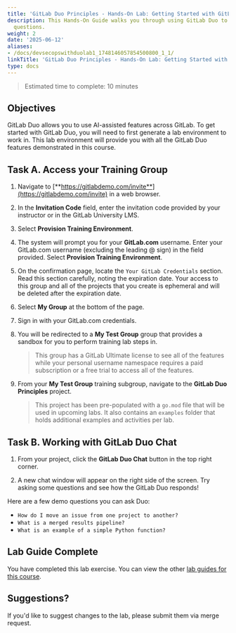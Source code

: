 ```yaml
---
title: 'GitLab Duo Principles - Hands-On Lab: Getting Started with GitLab Duo'
description: This Hands-On Guide walks you through using GitLab Duo to answer technical
  questions.
weight: 2
date: '2025-06-12'
aliases:
- /docs/devsecopswithduolab1_1748146057854500800_1_1/
linkTitle: 'GitLab Duo Principles - Hands-On Lab: Getting Started with GitLab Duo'
type: docs
---
```


> Estimated time to complete: 10 minutes

## Objectives

GitLab Duo allows you to use AI-assisted features across GitLab. To get started with GitLab Duo, you will need to first generate a lab environment to work in. This lab environment will provide you with all the GitLab Duo features demonstrated in this course.

## Task A. Access your Training Group

1. Navigate to [**https://gitlabdemo.com/invite**](https://gitlabdemo.com/invite) in a web browser.

1. In the **Invitation Code** field, enter the invitation code provided by your instructor or in the GitLab University LMS.

1. Select **Provision Training Environment**.

1. The system will prompt you for your **GitLab.com** username. Enter your GitLab.com username (excluding the leading @ sign) in the field provided. Select **Provision Training Environment**.

1. On the confirmation page, locate the `Your GitLab Credentials` section. Read this section carefully, noting the expiration date. Your access to this group and all of the projects that you create is ephemeral and will be deleted after the expiration date.

1. Select **My Group** at the bottom of the page.

1. Sign in with your GitLab.com credentials.

1. You will be redirected to a **My Test Group** group that provides a sandbox for you to perform training lab steps in.

    > This group has a GitLab Ultimate license to see all of the features while your personal username namespace requires a paid subscription or a free trial to access all of the features.

1. From your **My Test Group** training subgroup, navigate to the **GitLab Duo Principles** project.

    > This project has been pre-populated with a `go.mod` file that will be used in upcoming labs. It also contains an `examples` folder that holds additional examples and activities per lab.

## Task B. Working with GitLab Duo Chat

1. From your project, click the **GitLab Duo Chat** button in the top right corner.

1. A new chat window will appear on the right side of the screen. Try asking some questions and see how the GitLab Duo responds!

Here are a few demo questions you can ask Duo:

- `How do I move an issue from one project to another?`
- `What is a merged results pipeline?`
- `What is an example of a simple Python function?`

## Lab Guide Complete

You have completed this lab exercise. You can view the other [lab guides for this course](/handbook/customer-success/professional-services-engineering/education-services/devsecopswithduo).

## Suggestions?

If you'd like to suggest changes to the lab, please submit them via merge request.
